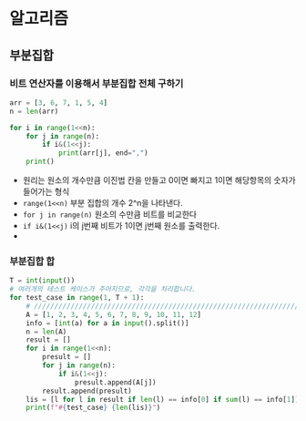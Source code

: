 # 알고리즘

## 부분집합

### 비트 연산자를 이용해서 부분집합 전체 구하기

``` python
arr = [3, 6, 7, 1, 5, 4]
n = len(arr)

for i in range(1<<n):
    for j in range(n):
        if i&(1<<j):
            print(arr[j], end=",")
    print()
```

- 원리는 원소의 개수만큼 이진법 칸을 만들고 0이면 빠지고 1이면 해당항목의 숫자가 들어가는 형식
- `range(1<<n)` 부분 집합의 개수 2^n을 나타낸다.
- `for j in range(n)` 원소의 수만큼 비트를 비교한다
- `if i&(1<<j)` i의 j번째 비트가 1이면 j번째 원소를 출력한다.
- 

### 부분집합 합

```python
T = int(input())
# 여러개의 테스트 케이스가 주어지므로, 각각을 처리합니다.
for test_case in range(1, T + 1):
    # ///////////////////////////////////////////////////////////////////////////////////
    A = [1, 2, 3, 4, 5, 6, 7, 8, 9, 10, 11, 12]
    info = [int(a) for a in input().split()]
    n = len(A)
    result = []
    for i in range(1<<n):
        presult = []
        for j in range(n):
            if i&(1<<j):
                presult.append(A[j])
        result.append(presult)
    lis = [l for l in result if len(l) == info[0] if sum(l) == info[1]]
    print(f"#{test_case} {len(lis)}")
```

